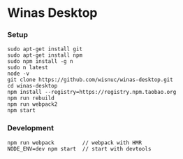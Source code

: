 # Winas Desktop

### Setup

```
sudo apt-get install git
sudo apt-get install npm
sudo npm install -g n
sudo n latest
node -v
git clone https://github.com/wisnuc/winas-desktop.git
cd winas-desktop
npm install --registry=https://registry.npm.taobao.org
npm run rebuild
npm run webpack2
npm start
```

### Development 

```
npm run webpack         // webpack with HMR
NODE_ENV=dev npm start  // start with devtools
```
